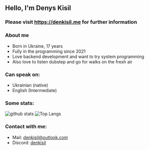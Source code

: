 ## Hello, I'm Denys Kisil

### Please visit https://denkisil.me for further information

### About me
- Born in Ukraine, 17 years
- Fully in the programming since 2021
- Love backend development and want to try system programming
- Also love to listen dubstep and go for walks on the fresh air

### Can speak on:
- Ukrainian (native)
- English (Intermediate)

### Some stats:
![github stats](https://github-readme-stats.vercel.app/api?username=ossenjoyer&theme=dark&show_icons=true)
![Top Langs](https://github-readme-stats.vercel.app/api/top-langs/?username=ossenjoyer&theme=dark&layout=compact)

### Contact with me:
- Mail: denkisil@outlook.com
- Discord: [denkisil](https://discord.com/users/user/1034708466977214464)
